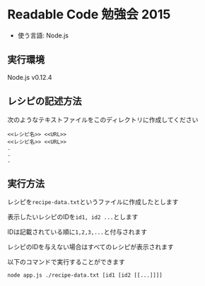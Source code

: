 # Readable Code 勉強会 2015
* 使う言語: Node.js 

## 実行環境
Node.js v0.12.4

## レシピの記述方法
次のようなテキストファイルをこのディレクトリに作成してください

```
<<レシピ名>> <<URL>>
<<レシピ名>> <<URL>>
.
.
.

```

## 実行方法
レシピを`recipe-data.txt`というファイルに作成したとします

表示したいレシピのIDを`id1, id2 ...`とします

IDは記載されている順に`1,2,3,...`と付与されます

レシピのIDを与えない場合はすべてのレシピが表示されます

以下のコマンドで実行することができます
```
node app.js ./recipe-data.txt [id1 [id2 [[...]]]]
```
